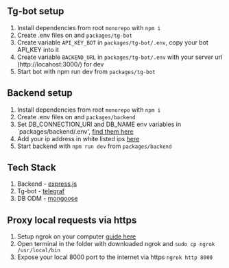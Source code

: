## Tg-bot setup
1. Install dependencies from root `monorepo` with `npm i`
2. Create .env files on and `packages/tg-bot`
3. Create variable `API_KEY_BOT` in  `packages/tg-bot/.env`, copy your bot API_KEY into it
4. Create variable `BACKEND_URL` in `packages/tg-bot/.env` with your server url (http://locahost:3000/) for dev
5. Start bot with npm run dev from `packages/tg-bot`

## Backend setup
1. Install dependencies from root `monorepo` with `npm i`
2. Create .env files on and `packages/backend`
3. Set DB_CONNECTION_URI and DB_NAME env variables in `packages/backend/.env', [find them here](https://cloud.mongodb.com/v2/6421c0a81381c46042a951ae#/clusters/connect?clusterId=Cluster0)
4. Add your ip address in white listed ips [here](https://cloud.mongodb.com/v2/6421c0a81381c46042a951ae#/clusters/connect?clusterId=Cluster0)
5. Start backend with `npm run dev` from `packages/backend`

## Tech Stack
1. Backend - [express.js](https://expressjs.com/)
2. Tg-bot - [telegraf](https://telegrafjs.org/#/)
3. DB ODM - [mongoose](https://mongoosejs.com/)

## Proxy local requests via https
1. Setup ngrok on your computer [guide here](https://dashboard.ngrok.com/get-started/setup)
2. Open terminal in the folder with downloaded ngrok and `sudo cp ngrok /usr/local/bin`
3. Expose your local 8000 port to the internet via https  `ngrok http 8000`
